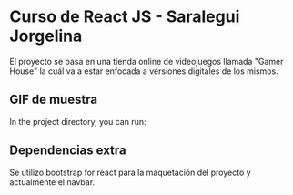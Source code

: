 # Curso de React JS - Saralegui Jorgelina

El proyecto se basa en una tienda online de videojuegos llamada "Gamer House" la cuál va a estar enfocada a versiones digitales de los mismos.

## GIF de muestra

In the project directory, you can run:


## Dependencias extra

Se utilizo bootstrap for react para la maquetación del proyecto y actualmente el navbar.
